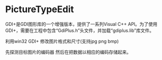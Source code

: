 # PictureTypeEdit
GDI+是GDI图形库的一个增强版本，提供了一系列Visual C++ API。为了使用GDI+，需要在工程中包含“GdiPlus.h”头文件，并加载“gdiplus.lib”库文件。

利用win32 GDI+ 修改图片格式和尺寸(支持jpg png bmp)

先探测目标图片的编码器 然后在把数据以相应的编码存储起来。
